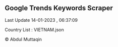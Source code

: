 

## Google Trends Keywords Scraper 
 
Last Update 14-01-2023 , 06:37:09

Country List :
VIETNAM.json



© Abdul Muttaqin 
